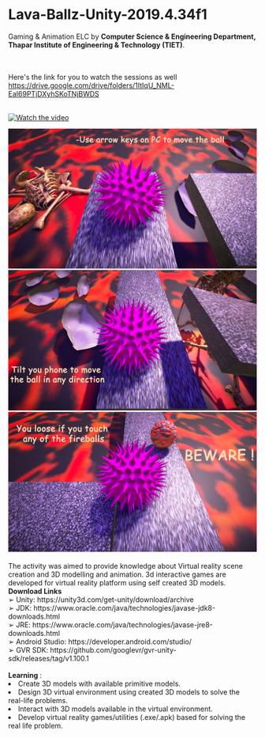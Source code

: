 # Lava-Ballz-Unity-2019.4.34f1
Gaming & Animation ELC by <b>Computer Science & Engineering Department, Thapar Institute of Engineering & Technology (TIET)</b>.

<br><br>Here's the link for you to watch the sessions as well<br>
https://drive.google.com/drive/folders/1ItIqU_NML-EaI69PTjDXyhSKoTNjBWDS
<br>
<br>

[![Watch the video](https://imgur.com/a/IMfTfTJ)](https://youtu.be/8LFcDn1l1CM)


<img src="/Gameplay/Screenshot1.png">
<img src="/Gameplay/Screenshot2.png">
<img src="/Gameplay/Screenshot3.png">
<br>
<br>The activity was aimed to provide knowledge about Virtual reality scene creation and 3D modelling and animation. 3d interactive games are developed for virtual reality platform using self created 3D models.
<br>
<b>Download Links</b><br>
➢ Unity: https://unity3d.com/get-unity/download/archive <br>
➢ JDK: https://www.oracle.com/java/technologies/javase-jdk8-downloads.html <br>
➢ JRE: https://www.oracle.com/java/technologies/javase-jre8-downloads.html <br>
➢ Android Studio: https://developer.android.com/studio/ <br>
➢ GVR SDK: https://github.com/googlevr/gvr-unity-sdk/releases/tag/v1.100.1 <br>
<br>
<b>Learning </b>:
<li> Create 3D models with available primitive models.
<li> Design 3D virtual environment using created 3D models to solve the real-life problems.
<li> Interact with 3D models available in the virtual environment.
<li> Develop virtual reality games/utilities (.exe/.apk) based for solving the real life problem.
